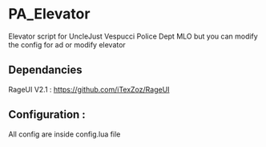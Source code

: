 # PA_Elevator
Elevator script for UncleJust Vespucci Police Dept MLO but you can modify the config for ad or modify elevator

## Dependancies

RageUI V2.1 : https://github.com/iTexZoz/RageUI

## Configuration : 
All config are inside config.lua file